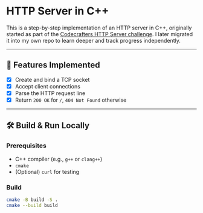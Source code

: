 # HTTP Server in C++

This is a step-by-step implementation of an HTTP server in C++,
originally started as part of the [Codecrafters HTTP Server challenge](https://codecrafters.io).
I later migrated it into my own repo to learn deeper and track progress independently.

---

## 🚀 Features Implemented
- [x] Create and bind a TCP socket
- [x] Accept client connections
- [x] Parse the HTTP request line
- [x] Return `200 OK` for `/`, `404 Not Found` otherwise

---

## 🛠️ Build & Run Locally

### Prerequisites
- C++ compiler (e.g., `g++` or `clang++`)
- `cmake`
- (Optional) `curl` for testing

### Build
```bash
cmake -B build -S .
cmake --build build
